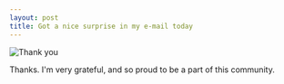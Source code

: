 ```yaml
---
layout: post
title: Got a nice surprise in my e-mail today
---
```


![Thank you]({{site.url}}/assets/maintainer.png)

Thanks. I'm very grateful, and
so proud to be a part of this community.
